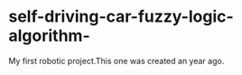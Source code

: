# self-driving-car-fuzzy-logic-algorithm-
My first robotic project.This one was created an year ago.
